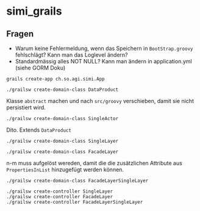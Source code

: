 # simi_grails

## Fragen
- Warum keine Fehlermeldung, wenn das Speichern in `BootStrap.groovy` fehlschlägt? Kann man das Loglevel ändern?
- Standardmässig alles NOT NULL? Kann man ändern in application.yml (siehe GORM Doku)

```
grails create-app ch.so.agi.simi.App
```

```
./grailsw create-domain-class DataProduct
```

Klasse `abstract` machen und nach `src/groovy` verschieben, damit sie nicht persistiert wird.

```
./grailsw create-domain-class SingleActor
```

Dito. Extends `DataProduct`

```
./grailsw create-domain-class SingleLayer
```
```
./grailsw create-domain-class FacadeLayer
```

n-m muss aufgelöst wereden, damit die die zusätzlichen Attribute aus `PropertiesInList` hinzugefügt werden können.
```
./grailsw create-domain-class FacadeLayerSingleLayer
```

```
./grailsw create-controller SingleLayer
./grailsw create-controller FacadeLayer
./grailsw create-controller FacadeLayerSingleLayer
```



